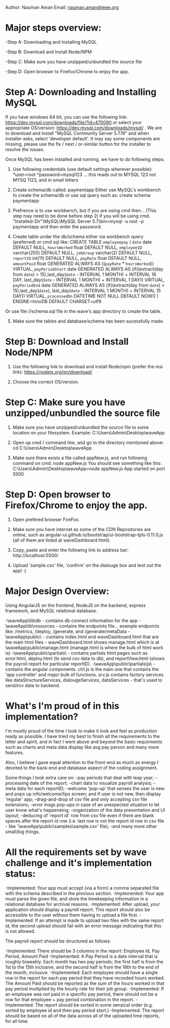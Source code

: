 Author: Nauman Aman
Email: nauman.aman@ieee.org

# Major steps overview:

-Step A: Downloading and Installing MySQL

-Step B: Download and Install Node/NPM

-Step C: Make sure you have unzipped/unbundled the source file 

-Step D: Open browser to Firefox/Chrome to enjoy the app.


# Step A: Downloading and Installing MySQL

If you have windows 64 bit, you can use the following link: https://dev.mysql.com/downloads/file/?id=470090 or select your appropriate OS/version: https://dev.mysql.com/downloads/mysql/ .
We are to download and install "MySQL Community Server 5.7.19" and when installer asks, select 'developer default'. It may say some components are missing, please use the fix / next / or-similar button for the installer to resolve the issues.

Once MySQL has been installed and running, we have to do following steps:

1) Use following credentials (use default settings wherever possible):
*user=root
*password=mysql123    ... this reads out to MYSQL 123 not MYSQ 1123, and in small letters

2) Create schema/db called: paymentapp
Either use MySQL's workbench to create the schema/db or use sql query such as: create schema paymentapp

3) Prefrence is to use workbench, but if you are using cmd then... (This step may need to be done before step 2) if you will be using cmd. "Installed-Dir"\MySQL\MySQL Server 5.7\bin>mysql -u root -p paymentapp
and then enter the password.

4) Create table under the db/schema either via workbench query (preferred) or cmd sql like:
CREATE TABLE `employeepay` (
  `date` date DEFAULT NULL,
  `hoursWorked` float DEFAULT NULL,
  `employeeID` varchar(255) DEFAULT NULL,
  `jobGroup` varchar(2) DEFAULT NULL,
  `reportID` int(11) DEFAULT NULL,
  `payRate` float DEFAULT NULL,
  `amountPaid` float GENERATED ALWAYS AS ((`payRate` * `hoursWorked`)) VIRTUAL,
  `payPeriodStart` date GENERATED ALWAYS AS (if((extract(day from `date`) > 15),last_day(`date` - INTERVAL 1 MONTH) + INTERVAL 16 DAY, last_day(`date` - INTERVAL 1 MONTH) + INTERVAL 1 DAY)) VIRTUAL,
  `payPeriodEnd` date GENERATED ALWAYS AS (if((extract(day from `date`) > 15),last_day(`date`), last_day(`date` - INTERVAL 1 MONTH) + INTERVAL 15 DAY)) VIRTUAL,
  `processedOn` DATETIME NOT NULL DEFAULT NOW()
  ) ENGINE=InnoDB DEFAULT CHARSET=utf8
  
Or use file //schema.sql file in the wave's app directory to create the table.

5) Make sure the tables and database/schema has been sucessfully made.



# Step B: Download and Install Node/NPM

1) Use the following link to download and install Node/npm (prefer the msi link): https://nodejs.org/en/download/

2) Choose the correct OS/version.




# Step C: Make sure you have unzipped/unbundled the source file 

1) Make sure you have unzipped/unbundled the source file to some location on your filesystem. Example: C:\Users\Admin\Desktop\waveApp

2) Open up cmd / command line, and go to the directory mentioned above: cd C:\Users\Admin\Desktop\waveApp

3) Make sure there exists a file called appNew.js, and run following command on cmd: node appNew.js
You should see something like this:
				C:\Users\Admiin\Desktop\waveApp>node appNew.js
				App started on port 5500
				
				
				
# Step D: Open browser to Firefox/Chrome to enjoy the app.

1) Open prefered browser FireFox.

2) Make sure you have internet as some of the CDN Repositories are online, such as angular-ui.github.io/bootstrap/ui-bootstrap-tpls-0.11.0.js (all of them are listed at waveDashboard.html).

3) Copy, paste and enter the following link to address bar: http://localhost:5500/

4) Upload 'sample.csv' file, 'confirm' on the dialouge box and test out the app! :)




# Major Design Overview:
Using AngularJS on the frontend, NodeJS on the backend, express framework, and MySQL relational database.

-\\waveApp\lib\db - contains db connect information for the app
-\\waveApp\lib\resources - contains the endpoints file... example endpoints like: /metrics, /deploy, /generate, and /generate/metaData
-\\waveApp\public\ - contains index.html and waveDashboard.html that are the main html files - waveDashboard.html shows manage.html which is at \\waveApp\public\manage.html (manage.html is where the bulk of html work is)
-\\waveApp\public\partials\ - contains partials html pages such as error.html, deploy.html (to send csv data to db), and reportView.html (shows the payroll report for particular reportID).
-\\waveApp\public\partials\js\ - contains the angular components. ctrl.js is the main one that contains the 'app controller' and major bulk of functions. srv.js contains factory services like dataStructureServices, dialougeServices, dataServices - that's used to send/rcv data to backend.




# What's I'm proud of in this implementation?

I'm mostly proud of the time I took to make it look and feel as production ready as possible. I have tried my best to finish all the requirements to the letter and spirit, and in fact I went above and beyond the basic requirments such as charts and meta data display like avg pay person and many more features.

Also, I believe I gave equal attention to the front-end as much as energy I devoted to the back-end and database aspect of the coding assignment.

Some things I took extra care on: 
-pay periods that deal with leap year;
-processing date of the report;
-chart data to visualize payroll analysis;
-meta data for each reportID;
-welcome 'pop-up' that senses the user is new and pops up info/welcome/tips screen; and if user is not new, then display 'regular' app;
-drag-and-drop of csv file and only accepting csv file extensions;
-error msgs pop-ups in case of an unexpected situation to let user know what's happeneing;
-organization of the data presentation and UI layout;
-deducing of 'report id' row from csv file even if there are blank spaces after the report id row (i.e. last row is not the report id row in csv file - like '\\waveApp\public\samples\sample.csv' file);
-and many more other small/big things.




# All the requirements set by wave challenge and it's implementation status:

-Implemented:    Your app must accept (via a form) a comma separated file with the schema described in the previous section.
-Implemented:    Your app must parse the given file, and store the timekeeping information in a relational database for archival reasons.
-Implemented:    After upload, your application should display a payroll report. This report should also be accessible to the user without them having to upload a file first.
-Implemented:    If an attempt is made to upload two files with the same report id, the second upload should fail with an error message indicating that this is not allowed.

The payroll report should be structured as follows:

-Implemented:    There should be 3 columns in the report: Employee Id, Pay Period, Amount Paid
-Implemented:    A Pay Period is a date interval that is roughly biweekly. Each month has two pay periods; the first half is from the 1st to the 15th inclusive, and the second half is from the 16th to the end of the month, inclusive.
-Implemented:    Each employee should have a single row in the report for each pay period that they have recorded hours worked. The Amount Paid should be reported as the sum of the hours worked in that pay period multiplied by the hourly rate for their job group.
-Implemented:    If an employee was not paid in a specific pay period, there should not be a row for that employee + pay period combination in the report.
-Implemented:    The report should be sorted in some sensical order (e.g. sorted by employee id and then pay period start.)
-Implemented:    The report should be based on all of the data across all of the uploaded time reports, for all time.

